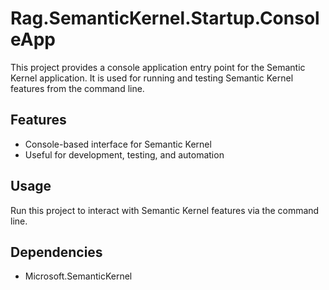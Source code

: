 # Rag.SemanticKernel.Startup.ConsoleApp

This project provides a console application entry point for the Semantic Kernel application. It is used for running and testing Semantic Kernel features from the command line.

## Features

- Console-based interface for Semantic Kernel
- Useful for development, testing, and automation

## Usage

Run this project to interact with Semantic Kernel features via the command line.

## Dependencies

- Microsoft.SemanticKernel 